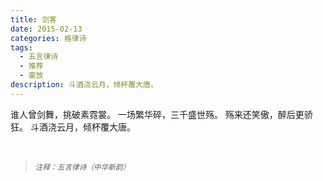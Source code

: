 ```yaml
---
title: 剑客
date: 2015-02-13
categories: 格律诗
tags:
  - 五言律诗
  - 推荐
  - 豪放
description: 斗酒浇云月，倾杯覆大唐。
---
```


谁人曾剑舞，挑破素霓裳。
一场繁华碎，三千盛世殇。
殇来还笑傲，醉后更骄狂。
斗酒浇云月，倾杯覆大唐。

<br/>
<blockquote>
<p><small><i>注释：五言律诗（中华新韵）</i></small></p>
</blockquote>